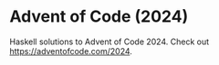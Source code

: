 # Advent of Code (2024)
Haskell solutions to Advent of Code 2024. 
Check out https://adventofcode.com/2024.
